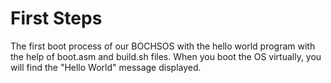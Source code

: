 # First Steps
The first boot process of our BOCHSOS with the hello world program with the help of boot.asm and build.sh files.
When you boot the OS virtually, you will find the "Hello World" message displayed.
